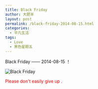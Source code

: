 ```yaml
---
title: Black Friday
author: 大肥羊
layout: post
permalink: /black-friday-2014-08-15.html
categories:
  - 平凡生活
tags:
  - Love
  - 黑色星期五
---
```

Black Friday —— 2014-08-15 ！

![Black Friday][1]

<span style="color: #ff0000;">Please don't easily give up .</span>

 [1]: https://cyhour.com/wp-content/uploads/2014/08/Black-Friday.gif